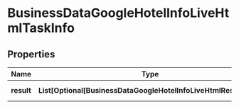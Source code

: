 # BusinessDataGoogleHotelInfoLiveHtmlTaskInfo


## Properties

| Name | Type | Description | Notes |
|------------ | ------------- | ------------- | -------------|
**result** | **List[Optional[BusinessDataGoogleHotelInfoLiveHtmlResultInfo]]** | array of results |[optional]|